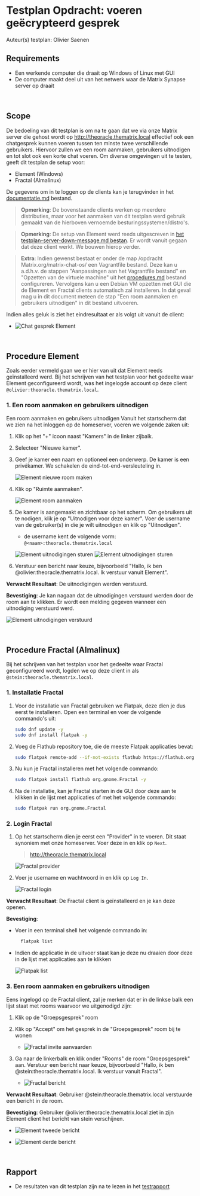 # Testplan Opdracht: voeren geëcrypteerd gesprek

Auteur(s) testplan: Olivier Saenen
&nbsp;

## Requirements

- Een werkende computer die draait op Windows of Linux met GUI
- De computer maakt deel uit van het netwerk waar de Matrix Synapse server op draait

&nbsp;

## Scope

De bedoeling van dit testplan is om na te gaan dat we via onze Matrix server die gehost wordt op http://theoracle.thematrix.local effectief ook een chatgesprek kunnen voeren tussen ten minste twee verschillende gebruikers. Hiervoor zullen we een room aanmaken, gebruikers uitnodigen en tot slot ook een korte chat voeren. Om diverse omgevingen uit te testen, geeft dit testplan de setup voor:

- Element (Windows)
- Fractal (Almalinux)

De gegevens om in te loggen op de clients kan je terugvinden in het [documentatie.md](documentatie.md) bestand.

> **Opmerking**: De bovenstaande clients werken op meerdere distributies, maar voor het aanmaken van dit testplan werd gebruik gemaakt van de hierboven vernoemde besturingssystemen/distro's.

> **Opmerking**: De setup van Element werd reeds uitgescreven in [het testplan-server-down-message.md bestan](testplan-server-down-message.md). Er wordt vanuit gegaan dat deze client werkt. We bouwen hierop verder.

> **Extra**: Indien gewenst bestaat er onder de map /opdracht Matrix.org/matrix-chat-os/ een Vagrantfile bestand. Deze kan u a.d.h.v. de stappen "Aanpassingen aan het Vagrantfile bestand" en "Opzetten van de virtuele machine" uit het [procedures.md](procedures.md) bestand configureren. Vervolgens kan u een Debian VM opzetten met GUI die de Element en Fractal clients automatisch zal installeren. In dat geval mag u in dit document meteen de stap "Een room aanmaken en gebruikers uitnodigen" in dit bestand uitvoeren.

Indien alles geluk is ziet het eindresultaat er als volgt uit vanuit de client:

- ![Chat gesprek Element](/opdracht%20Matrix.org/imgs/eindresultaat-gesprek.png)

&nbsp;

## Procedure Element

Zoals eerder vermeld gaan we er hier van uit dat Element reeds geïnstalleerd werd. Bij het schrijven van het testplan voor het gedeelte waar Element geconfigureerd wordt, was het ingelogde account op deze client `@olivier:theoracle.thematrix.local`.

### 1. Een room aanmaken en gebruikers uitnodigen

Een room aanmaken en gebruikers uitnodigen
Vanuit het startscherm dat we zien na het inloggen op de homeserver, voeren we volgende zaken uit:

1. Klik op het "+" icoon naast "Kamers" in de linker zijbalk.
2. Selecteer "Nieuwe kamer".
3. Geef je kamer een naam en optioneel een onderwerp. De kamer is een privékamer. We schakelen de eind-tot-end-versleuteling in.

   ![Element nieuwe room maken](/opdracht%20Matrix.org/imgs/element-nieuwe-kamer.png)

4. Klik op "Ruimte aanmaken".

   ![Element room aanmaken](/opdracht%20Matrix.org/imgs/element-privekamer-aanmaken.png)

5. De kamer is aangemaakt en zichtbaar op het scherm. Om gebruikers uit te nodigen, klik je op "Uitnodigen voor deze kamer". Voer de username van de gebruiker(s) in die je wilt uitnodigen en klik op "Uitnodigen".

   - de username kent de volgende vorm: `@<naam>:theoracle.thematrix.local`

   ![Element uitnodigingen sturen](/opdracht%20Matrix.org/imgs/element-uitnodigen.png)
   ![Element uitnodigingen sturen](/opdracht%20Matrix.org/imgs/element-uitnodigingen.png)

6. Verstuur een bericht naar keuze, bijvoorbeeld "Hallo, ik ben @olivier:theoracle.thematrix.local. Ik verstuur vanuit Element".

**Verwacht Resultaat**: De uitnodigingen werden verstuurd.

**Bevestiging**: Je kan nagaan dat de uitnodigingen verstuurd werden door de room aan te klikken. Er wordt een melding gegeven wanneer een uitnodiging verstuurd werd.

![Element uitnodigingen verstuurd](/opdracht%20Matrix.org/imgs/element-uitnodigingen-verstuurd.png)

&nbsp;

## Procedure Fractal (Almalinux)

Bij het schrijven van het testplan voor het gedeelte waar Fractal geconfigureerd wordt, logden we op deze client in als `@stein:theoracle.thematrix.local`.

### 1. Installatie Fractal

1. Voor de installatie van Fractal gebruiken we Flatpak, deze dien je dus eerst te installeren. Open een terminal en voer de volgende commando's uit:
   ```bash
   sudo dnf update -y
   sudo dnf install flatpak -y
   ```
2. Voeg de Flathub repository toe, die de meeste Flatpak applicaties bevat:
   ```bash
   sudo flatpak remote-add --if-not-exists flathub https://flathub.org/repo/flathub.flatpakrepo
   ```
3. Nu kun je Fractal installeren met het volgende commando:
   ```bash
   sudo flatpak install flathub org.gnome.Fractal -y
   ```
4. Na de installatie, kan je Fractal starten in de GUI door deze aan te klikken in de lijst met applicaties of met het volgende commando:

   ```bash
   sudo flatpak run org.gnome.Fractal
   ```

### 2. Login Fractal

1. Op het startscherm dien je eerst een "Provider" in te voeren. Dit staat synoniem met onze homeserver. Voer deze in en klik op `Next`.

   > http://theoracle.thematrix.local

   ![Fractal provider](/opdracht%20Matrix.org/imgs/fractal-provider.png)

2. Voer je username en wachtwoord in en klik op `Log In`.

   ![Fractal login](/opdracht%20Matrix.org/imgs/fractal-login.png)

**Verwacht Resultaat**: De Fractal client is geïnstalleerd en je kan deze openen.

**Bevestiging**:

- Voer in een terminal shell het volgende commando in:

  ```bash
    flatpak list
  ```

- Indien de applicatie in de uitvoer staat kan je deze nu draaien door deze in de lijst met applicaties aan te klikken

  ![Flatpak list](/opdracht%20Matrix.org/imgs/flatpak-list-fractal.png)

### 3. Een room aanmaken en gebruikers uitnodigen

Eens ingelogd op de Fractal client, zal je merken dat er in de linkse balk een lijst staat met rooms waarvoor we uitgenodigd zijn:

1. Klik op de "Groepsgesprek" room
2. Klik op "Accept" om het gesprek in de "Groepsgesprek" room bij te wonen

   - ![Fractal invite aanvaarden](/opdracht%20Matrix.org/imgs/fractal-invited-groepsgesprek.png)

3. Ga naar de linkerbalk en klik onder "Rooms" de room "Groepsgesprek" aan. Verstuur een bericht naar keuze, bijvoorbeeld "Hallo, ik ben @stein:theoracle.thematrix.local. Ik verstuur vanuit Fractal".

   - ![Fractal bericht](/opdracht%20Matrix.org/imgs/fractal-bericht.png)

**Verwacht Resultaat**: Gebruiker @stein:theoracle.thematrix.local verstuurde een bericht in de room.

**Bevestiging**: Gebruiker @olivier:theoracle.thematrix.local ziet in zijn Element client het bericht van stein verschijnen.

- ![Element tweede bericht](/opdracht%20Matrix.org/imgs/element-tweede-bericht.png)

- ![Element derde bericht](/opdracht%20Matrix.org/imgs/eindresultaat-gesprek.png)

&nbsp;

## Rapport

- De resultaten van dit testplan zijn na te lezen in het [testrapport](testrapport-gesprek.md)
